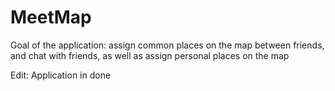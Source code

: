 # MeetMap
Goal of the application: assign common places on the map between friends, and chat with friends, as well as assign personal places on the map

Edit: Application in done
